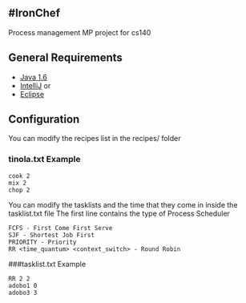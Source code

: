 #IronChef
-----------------------

Process management MP project for cs140

## General Requirements

* [Java 1.6](http://docs.oracle.com/javase/7/docs/webnotes/install/)
* [IntelliJ](http://www.jetbrains.com/idea/download/)
or
* [Eclipse](http://www.eclipse.org/downloads/)

## Configuration
You can modify the recipes list in the recipes/ folder

### tinola.txt Example
```
cook 2
mix 2
chop 2
```

You can modify the tasklists and the time that they come in inside the tasklist.txt file
The first line contains the type of Process Scheduler

```
FCFS - First Come First Serve
SJF - Shortest Job First
PRIORITY - Priority
RR <time_quantum> <context_switch> - Round Robin
```

###tasklist.txt Example
```
RR 2 2
adobo1 0
adobo3 3
```
